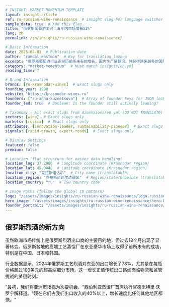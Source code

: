 ```yaml
---
# INSIGHT: MARKET MOMENTUM TEMPLATE
layout: insight-article
ref: ru-russian-wine-renaissance  # insight slug For language switcher
sample_data: true  # Add this flag
title: "俄罗斯葡萄酒复兴：五年内市场增长52%"
lang: zh
permalink: /zh/insights/ru-russian-wine-renaissance/

# Basic Information
date: 2025-04-01  # Publication date
author: "randal_eastman"  # Key for translation lookup
excerpt: "俄罗斯葡萄酒行业正经历前所未有的增长，国内生产量翻倍，并获得越来越多的国际认可。"
category: "market-momentum"  # Must match insights/en.yml
reading_time: 7

# Brand Information
brands: [ru-krasnodar-wines]  # Exact slugs only
founding_year: 1998
website: "https://krasnodar-wines.ru"
founders: ["ru-anna-kuznetsova"]  # Array of founder keys for JSON lookup
founder_led: true  # Boolean: Is the founder still actively leading?

# Taxonomy - All exact slugs from dimensions/en.yml (DO NOT TRANSLATE)
sectors: [wine]  # Exact slugs only
markets: [russia]  # Exact slugs only
attributes: [innovation-leader, sustainability-pioneer]  # Exact slugs only
signals: [rapid-growth, export-ready]  # Exact slugs only

# Display Settings
featured: false
premium: false

# Location (flat structure for easier data handling)
location_lng: 37.2986  # Longitude coordinate (Krasnodar region)
location_lat: 45.0448  # Latitude coordinate (Krasnodar region)
location_city: "克拉斯诺达尔"  # City name (translatable)
location_region: "克拉斯诺达尔边疆区"  # Region/state/province (translatable, optional)
location_country: "ru"  # ISO country code

# Image Paths (follow the global ID pattern)
logo: "/assets/images/insights/ru-russian-wine-renaissance/logo-russian-wine.jpg"
hero_image: "/assets/images/insights/ru-russian-wine-renaissance/hero-krasnodar-vineyard.jpg"
founder_portrait: "/assets/images/insights/ru-russian-wine-renaissance/founder-portrait-anna-kuznetsova.jpg"
---
```


## 俄罗斯烈酒的新方向

虽然欧洲市场传统上是俄罗斯烈酒出口商的主要目的地，但过去18个月出现了显著转变。俄罗斯各地的高端工艺蒸馏厂在东亚豪华市场上取得了前所未有的成功，特别是在中国、日本和韩国。

行业数据显示，2024年俄罗斯工艺烈酒对东亚的出口增长了78%，尤其是在每瓶价格超过100美元的超高端细分市场。这一增长正值传统出口路线面临物流和监管挑战的关键时刻。

"最初，我们将亚洲市场视为次要机会，"西伯利亚蒸馏厂首席执行官德米特里·沃罗宁解释道。"现在它们占我们出口收入的40%以上，增长速度比任何其他地区都快。"
